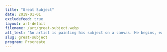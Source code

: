 ```yaml
---
title: "Great Subject"
date: 2019-01-01
excludefeed: true
layout: art-detail
filename: /art/great-subject.webp
alt_text: "An artist is painting his subject on a canvas. He begins, exclaiming \"What a great subject!\". His subject being a green vase, making a weird face and holding a cigar in it's mouth."
slug: great-subject
program: Procreate
---
```

